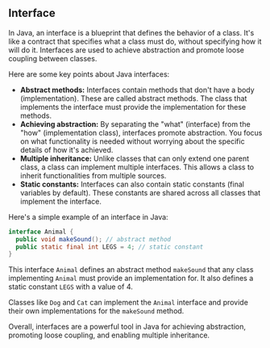 ## Interface 

In Java, an interface is a blueprint that defines the behavior of a class. It's like a contract that specifies what a class must do, without specifying how it will do it. Interfaces are used to achieve abstraction and promote loose coupling between classes.

Here are some key points about Java interfaces:

* **Abstract methods:** Interfaces contain methods that don't have a body (implementation). These are called abstract methods. The class that implements the interface must provide the implementation for these methods.
* **Achieving abstraction:** By separating the "what" (interface) from the "how" (implementation class), interfaces promote abstraction. You focus on what functionality is needed without worrying about the specific details of how it's achieved.
* **Multiple inheritance:** Unlike classes that can only extend one parent class, a class can implement multiple interfaces. This allows a class to inherit functionalities from multiple sources.
* **Static constants:** Interfaces can also contain static constants (final variables by default). These constants are shared across all classes that implement the interface.

Here's a simple example of an interface in Java:

```java
interface Animal {
  public void makeSound(); // abstract method
  public static final int LEGS = 4; // static constant
}
```

This interface `Animal` defines an abstract method `makeSound` that any class implementing `Animal` must provide an implementation for. It also defines a static constant `LEGS` with a value of 4.

Classes like `Dog` and `Cat` can implement the `Animal` interface and provide their own implementations for the `makeSound` method.

Overall, interfaces are a powerful tool in Java for achieving abstraction, promoting loose coupling, and enabling multiple inheritance.